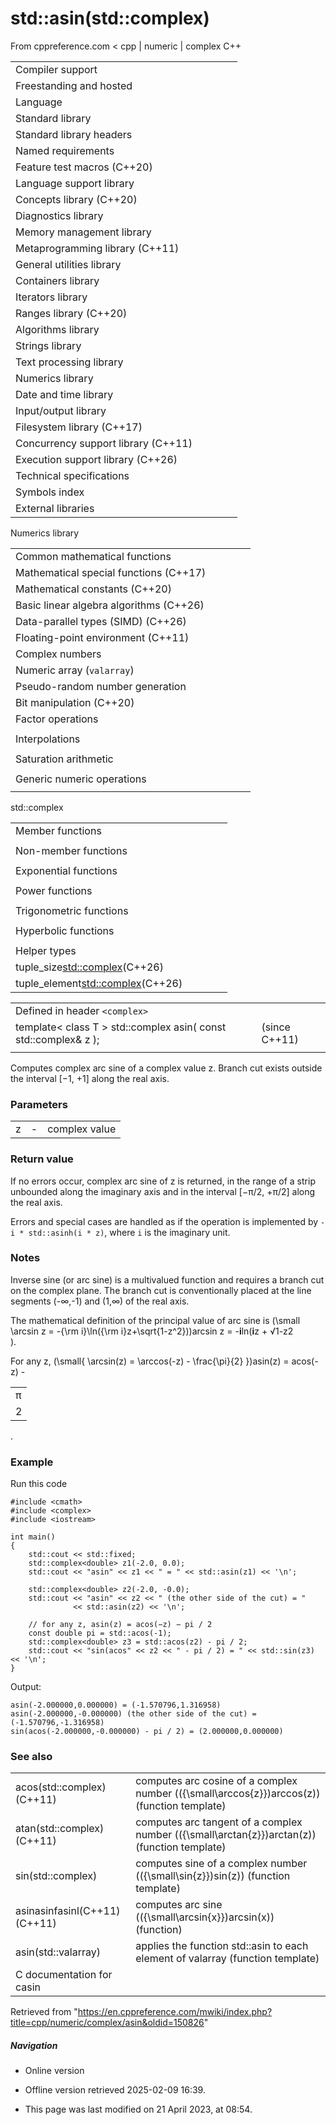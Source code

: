# std::asin(std::complex)

From cppreference.com
< cpp‎ | numeric‎ | complex
C++

|  |  |  |  |  |
| --- | --- | --- | --- | --- |
| Compiler support | | | | |
| Freestanding and hosted | | | | |
| Language | | | | |
| Standard library | | | | |
| Standard library headers | | | | |
| Named requirements | | | | |
| Feature test macros (C++20) | | | | |
| Language support library | | | | |
| Concepts library (C++20) | | | | |
| Diagnostics library | | | | |
| Memory management library | | | | |
| Metaprogramming library (C++11) | | | | |
| General utilities library | | | | |
| Containers library | | | | |
| Iterators library | | | | |
| Ranges library (C++20) | | | | |
| Algorithms library | | | | |
| Strings library | | | | |
| Text processing library | | | | |
| Numerics library | | | | |
| Date and time library | | | | |
| Input/output library | | | | |
| Filesystem library (C++17) | | | | |
| Concurrency support library (C++11) | | | | |
| Execution support library (C++26) | | | | |
| Technical specifications | | | | |
| Symbols index | | | | |
| External libraries | | | | |

Numerics library

|  |  |  |  |  |
| --- | --- | --- | --- | --- |
| Common mathematical functions | | | | |
| Mathematical special functions (C++17) | | | | |
| Mathematical constants (C++20) | | | | |
| Basic linear algebra algorithms (C++26) | | | | |
| Data-parallel types (SIMD) (C++26) | | | | |
| Floating-point environment (C++11) | | | | |
| Complex numbers | | | | |
| Numeric array (`valarray`) | | | | |
| Pseudo-random number generation | | | | |
| Bit manipulation (C++20) | | | | |
| Factor operations | | | | |
| |  |  |  |  |  | | --- | --- | --- | --- | --- | | gcd(C++17) | | | | | | |  |  |  |  |  | | --- | --- | --- | --- | --- | | lcm(C++17) | | | | | |
| Interpolations | | | | |
| |  |  |  |  |  | | --- | --- | --- | --- | --- | | midpoint(C++20) | | | | | | |  |  |  |  |  | | --- | --- | --- | --- | --- | | lerp(C++20) | | | | | |
| Saturation arithmetic | | | | |
| |  |  |  |  |  | | --- | --- | --- | --- | --- | | add_sat(C++26) | | | | | | sub_sat(C++26) | | | | | | saturate_cast(C++26) | | | | | | |  |  |  |  |  | | --- | --- | --- | --- | --- | | mul_sat(C++26) | | | | | | div_sat(C++26) | | | | | |  | | | | | |
| Generic numeric operations | | | | |
| |  |  |  |  |  | | --- | --- | --- | --- | --- | | iota(C++11) | | | | | | ranges::iota(C++23) | | | | | | accumulate | | | | | | inner_product | | | | | | adjacent_difference | | | | | | partial_sum | | | | | | |  |  |  |  |  | | --- | --- | --- | --- | --- | | reduce(C++17) | | | | | | transform_reduce(C++17) | | | | | | inclusive_scan(C++17) | | | | | | exclusive_scan(C++17) | | | | | | transform_inclusive_scan(C++17) | | | | | | transform_exclusive_scan(C++17) | | | | | |

std::complex

|  |  |  |  |  |
| --- | --- | --- | --- | --- |
| Member functions | | | | |
| |  |  |  |  |  | | --- | --- | --- | --- | --- | | complex::complex | | | | | | complex::operator= | | | | | | complex::real | | | | | | complex::imag | | | | | | |  |  |  |  |  | | --- | --- | --- | --- | --- | | complex::operator+=complex::operator-=complex::operator\*=complex::operator/= | | | | | |
| Non-member functions | | | | |
| |  |  |  |  |  | | --- | --- | --- | --- | --- | | operator+operator- | | | | | | operator+operator-operator\*operator/ | | | | | | operator==operator!=(until C++20) | | | | | | operator<<operator>> | | | | | | get(std::complex)(C++26) | | | | | | |  |  |  |  |  | | --- | --- | --- | --- | --- | | real | | | | | | imag | | | | | | abs | | | | | | arg | | | | | | norm | | | | | | conj | | | | | | proj(C++11) | | | | | | polar | | | | | | operator""ioperator""ifoperator""il(C++14)(C++14)(C++14) | | | | | |
| Exponential functions | | | | |
| |  |  |  |  |  |  |  |  |  |  |  |  |  |  |  |  |  |  | | --- | --- | --- | --- | --- | --- | --- | --- | --- | --- | --- | --- | --- | --- | --- | --- | --- | --- | | |  |  |  |  |  | | --- | --- | --- | --- | --- | | log | | | | | | |  |  |  |  |  | | --- | --- | --- | --- | --- | | log10 | | | | | | |  |  |  |  |  | | --- | --- | --- | --- | --- | | exp | | | | | | |
| Power functions | | | | |
| |  |  |  |  |  |  |  |  |  |  |  |  | | --- | --- | --- | --- | --- | --- | --- | --- | --- | --- | --- | --- | | |  |  |  |  |  | | --- | --- | --- | --- | --- | | pow | | | | | | |  |  |  |  |  | | --- | --- | --- | --- | --- | | sqrt | | | | | | |
| Trigonometric functions | | | | |
| |  |  |  |  |  |  |  |  |  |  |  |  |  |  |  |  |  |  |  |  |  |  |  |  |  |  |  |  |  |  |  |  | | --- | --- | --- | --- | --- | --- | --- | --- | --- | --- | --- | --- | --- | --- | --- | --- | --- | --- | --- | --- | --- | --- | --- | --- | --- | --- | --- | --- | --- | --- | --- | --- | | |  |  |  |  |  | | --- | --- | --- | --- | --- | | sin | | | | | | cos | | | | | | tan | | | | | | |  |  |  |  |  | | --- | --- | --- | --- | --- | | ****asin****(C++11) | | | | | | acos(C++11) | | | | | | atan(C++11) | | | | | | |
| Hyperbolic functions | | | | |
| |  |  |  |  |  |  |  |  |  |  |  |  |  |  |  |  |  |  |  |  |  |  |  |  |  |  |  |  |  |  |  |  | | --- | --- | --- | --- | --- | --- | --- | --- | --- | --- | --- | --- | --- | --- | --- | --- | --- | --- | --- | --- | --- | --- | --- | --- | --- | --- | --- | --- | --- | --- | --- | --- | | |  |  |  |  |  | | --- | --- | --- | --- | --- | | sinh | | | | | | cosh | | | | | | tanh | | | | | | |  |  |  |  |  | | --- | --- | --- | --- | --- | | asinh(C++11) | | | | | | acosh(C++11) | | | | | | atanh(C++11) | | | | | | |
| Helper types | | | | |
| tuple_size<std::complex>(C++26) | | | | |
| tuple_element<std::complex>(C++26) | | | | |

|  |  |  |
| --- | --- | --- |
| Defined in header `<complex>` |  |  |
| template< class T >  std::complex<T> asin( const std::complex<T>& z ); |  | (since C++11) |
|  |  |  |

Computes complex arc sine of a complex value z. Branch cut exists outside the interval [−1, +1] along the real axis.

### Parameters

|  |  |  |
| --- | --- | --- |
| z | - | complex value |

### Return value

If no errors occur, complex arc sine of z is returned, in the range of a strip unbounded along the imaginary axis and in the interval [−π/2, +π/2] along the real axis.

Errors and special cases are handled as if the operation is implemented by `-i * std::asinh(i * z)`, where `i` is the imaginary unit.

### Notes

Inverse sine (or arc sine) is a multivalued function and requires a branch cut on the complex plane. The branch cut is conventionally placed at the line segments (-∞,-1) and (1,∞) of the real axis.

The mathematical definition of the principal value of arc sine is \(\small \arcsin z = -{\rm i}\ln({\rm i}z+\sqrt{1-z^2})\)arcsin z = -**i**ln(**i**z + √1-z2  
).

For any z, \(\small{ \arcsin(z) = \arccos(-z) - \frac{\pi}{2} }\)asin(z) = acos(-z) - 

|  |
| --- |
| π |
| 2 |

.

### Example

Run this code

```
#include <cmath>
#include <complex>
#include <iostream>
 
int main()
{
    std::cout << std::fixed;
    std::complex<double> z1(-2.0, 0.0);
    std::cout << "asin" << z1 << " = " << std::asin(z1) << '\n';
 
    std::complex<double> z2(-2.0, -0.0);
    std::cout << "asin" << z2 << " (the other side of the cut) = "
              << std::asin(z2) << '\n';
 
    // for any z, asin(z) = acos(−z) − pi / 2
    const double pi = std::acos(-1);
    std::complex<double> z3 = std::acos(z2) - pi / 2;
    std::cout << "sin(acos" << z2 << " - pi / 2) = " << std::sin(z3) << '\n';
}

```

Output:

```
asin(-2.000000,0.000000) = (-1.570796,1.316958)
asin(-2.000000,-0.000000) (the other side of the cut) = (-1.570796,-1.316958)
sin(acos(-2.000000,-0.000000) - pi / 2) = (2.000000,0.000000)

```

### See also

|  |  |
| --- | --- |
| acos(std::complex)(C++11) | computes arc cosine of a complex number (\({\small\arccos{z}}\)arccos(z))   (function template) |
| atan(std::complex)(C++11) | computes arc tangent of a complex number (\({\small\arctan{z}}\)arctan(z))   (function template) |
| sin(std::complex) | computes sine of a complex number (\({\small\sin{z}}\)sin(z))   (function template) |
| asinasinfasinl(C++11)(C++11) | computes arc sine (\({\small\arcsin{x}}\)arcsin(x))   (function) |
| asin(std::valarray) | applies the function std::asin to each element of valarray   (function template) |
| C documentation for casin | |

Retrieved from "<https://en.cppreference.com/mwiki/index.php?title=cpp/numeric/complex/asin&oldid=150826>"

##### Navigation

- Online version
- Offline version retrieved 2025-02-09 16:39.

- This page was last modified on 21 April 2023, at 08:54.